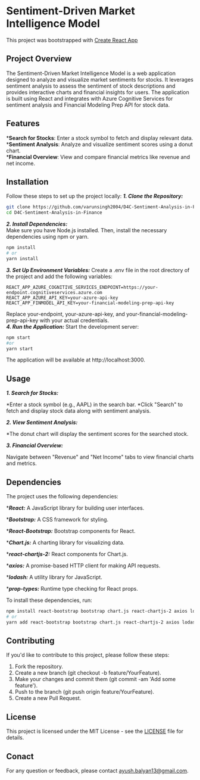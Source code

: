 # Sentiment-Driven Market Intelligence Model

This project was bootstrapped with [Create React App](https://github.com/facebook/create-react-app)

## Project Overview

The Sentiment-Driven Market Intelligence Model is a web application designed to analyze and visualize market sentiments for stocks. It leverages sentiment analysis to assess the sentiment of stock descriptions and provides interactive charts and financial insights for users. The application is built using React and integrates with Azure Cognitive Services for sentiment analysis and Financial Modeling Prep API for stock data.

## Features
***Search for Stocks**: Enter a stock symbol to fetch and display relevant data.\
***Sentiment Analysis**: Analyze and visualize sentiment scores using a donut chart.\
***Financial Overview**: View and compare financial metrics like revenue and net income.

## Installation
Follow these steps to set up the project locally:
***1. Clone the Repository:***
```bash
git clone https://github.com/varunsingh2004/D4C-Sentiment-Analysis-in-Finance.git
cd D4C-Sentiment-Analysis-in-Finance
```
***2. Install Dependencies:***\
Make sure you have Node.js installed. Then, install the necessary dependencies using npm or yarn.
```bash
npm install
# or
yarn install
```
***3. Set Up Environment Variables:***
Create a .env file in the root directory of the project and add the following variables:
```plaintext
REACT_APP_AZURE_COGNITIVE_SERVICES_ENDPOINT=https://your-endpoint.cognitiveservices.azure.com
REACT_APP_AZURE_API_KEY=your-azure-api-key
REACT_APP_FINMODEL_API_KEY=your-financial-modeling-prep-api-key
```
Replace your-endpoint, your-azure-api-key, and your-financial-modeling-prep-api-key with your actual credentials.\
***4. Run the Application:***
Start the development server:
```bash
npm start
#or
yarn start
```
The application will be available at http://localhost:3000.

## Usage

***1. Search for Stocks:***

*Enter a stock symbol (e.g., AAPL) in the search bar.
*Click "Search" to fetch and display stock data along with sentiment analysis.

***2. View Sentiment Analysis:***

*The donut chart will display the sentiment scores for the searched stock.

***3. Financial Overview:***

Navigate between "Revenue" and "Net Income" tabs to view financial charts and metrics.

## Dependencies

The project uses the following dependencies:

****React:*** A JavaScript library for building user interfaces.

****Bootstrap:*** A CSS framework for styling.

****React-Bootstrap:*** Bootstrap components for React.

****Chart.js:*** A charting library for visualizing data.

****react-chartjs-2:*** React components for Chart.js.

****axios:*** A promise-based HTTP client for making API requests.

****lodash:*** A utility library for JavaScript.

****prop-types:*** Runtime type checking for React props.

To install these dependencies, run:
```bash
npm install react-bootstrap bootstrap chart.js react-chartjs-2 axios lodash prop-types
# or
yarn add react-bootstrap bootstrap chart.js react-chartjs-2 axios lodash prop-types
```

## Contributing

If you'd like to contribute to this project, please follow these steps:

1. Fork the repository.
2. Create a new branch (git checkout -b feature/YourFeature).
3. Make your changes and commit them (git commit -am 'Add some feature').
4. Push to the branch (git push origin feature/YourFeature).
5. Create a new Pull Request.

## License

This project is licensed under the MIT License - see the [LICENSE](https://github.com/varunsingh2004/D4C-Sentiment-Analysis-in-Finance/blob/main/LICENSE) file for details.

## Conact

For any question or feedback, please contact ayush.balyan13@gmail.com.




